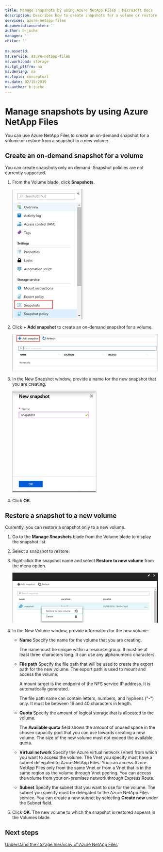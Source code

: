 ```yaml
---
title: Manage snapshots by using Azure NetApp Files | Microsoft Docs
description: Describes how to create snapshots for a volume or restore from a snapshot to a new volume by using Azure NetApp Files.
services: azure-netapp-files
documentationcenter: ''
author: b-juche
manager: ''
editor: ''

ms.assetid:
ms.service: azure-netapp-files
ms.workload: storage
ms.tgt_pltfrm: na
ms.devlang: na
ms.topic: conceptual
ms.date: 02/15/2019
ms.author: b-juche
---
```

# Manage snapshots by using Azure NetApp Files

You can use Azure NetApp Files to create an on-demand snapshot for a volume or restore from a snapshot to a new volume.

## Create an on-demand snapshot for a volume

You can create snapshots only on demand. Snapshot policies are not currently supported.

1.	From the Volume blade, click **Snapshots**.

    ![Navigate to snapshots](../media/azure-netapp-files/azure-netapp-files-navigate-to-snapshots.png)

2.  Click **+ Add snapshot** to create an on-demand snapshot for a volume.

    ![Add snapshot](../media/azure-netapp-files/azure-netapp-files-add-snapshot.png)

3.	In the New Snapshot window, provide a name for the new snapshot that you are creating.

    ![New snapshot](../media/azure-netapp-files/azure-netapp-files-new-snapshot.png)

4. Click **OK**.

## Restore a snapshot to a new volume

Currently, you can restore a snapshot only to a new volume.
1. Go to the **Manage Snapshots** blade from the Volume blade to display the snapshot list.
2. Select a snapshot to restore.
3. Right-click the snapshot name and select **Restore to new volume** from the menu option.

    ![Restore snapshot to new volume](../media/azure-netapp-files/azure-netapp-files-snapshot-restore-to-new-volume.png)

4. In the New Volume window, provide information for the new volume:
    * **Name**
        Specify the name for the volume that you are creating.

        The name must be unique within a resource group. It must be at least three characters long.  It can use any alphanumeric characters.

    * **File path**
        Specify the file path that will be used to create the export path for the new volume. The export path is used to mount and access the volume.

        A mount target is the endpoint of the NFS service IP address. It is automatically generated.

        The file path name can contain letters, numbers, and hyphens ("-") only. It must be between 16 and 40 characters in length.

    * **Quota**
        Specify the amount of logical storage that is allocated to the volume.

        The **Available quota** field shows the amount of unused space in the chosen capacity pool that you can use towards creating a new volume. The size of the new volume must not exceed the available quota.

    *   **Virtual network**
        Specify the Azure virtual network (Vnet) from which you want to access the volume.
        The Vnet you specify must have a subnet delegated to Azure NetApp Files. You can access Azure NetApp Files only from the same Vnet or from a Vnet that is in the same region as the volume through Vnet peering. You can access the volume from your on-premises network through Express Route.

    * **Subnet**
        Specify the subnet that you want to use for the volume.
        The subnet you specify must be delegated to the Azure NetApp Files service.
        You can create a new subnet by selecting **Create new** under the Subnet field.
   <!--
    ![Restored new volume](../media/azure-netapp-files/azure-netapp-files-snapshot-new-volume.png)
   -->

5. Click **OK**.
    The new volume to which the snapshot is restored appears in the Volumes blade.

## Next steps

[Understand the storage hierarchy of Azure NetApp Files](azure-netapp-files-understand-storage-hierarchy.md)